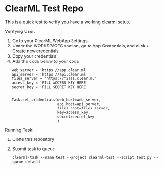 # ClearML Test Repo

This is a quick test to verify you have a working clearml setup.

Verifying User:
1. Go to your ClearML WebApp Settings.
2. Under the WORKSPACES section, go to App Credentials, and click + Create new credentials
3. Copy your credentials
4. Add the code below to your code
```
   web_server = 'https://app.clear.ml' 
   api_server = 'https://api.clear.ml'
   files_server = 'https://files.clear.ml'
   access_key = 'FILL ACCESS KEY HERE'
   secret_key = 'FILL SECRET KEY HERE'
   
   
   Task.set_credentials(web_host=web_server,
                        api_host=api_server,
                        files_host=files_server,
                        key=access_key,
                        secret=secret_key
                        )
```
  

Running Task:
1. Clone this repository
2. Submit task to queue

   `clearml-task --name test --project clearml-test --script test.py --queue default`

